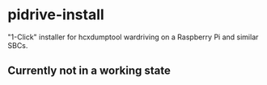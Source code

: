# pidrive-install
"1-Click" installer for hcxdumptool wardriving on a Raspberry Pi and similar SBCs.

## Currently not in a working state